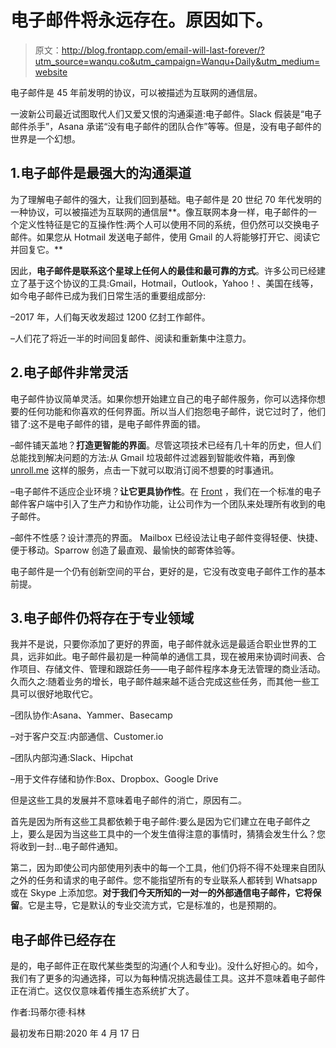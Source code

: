 # 电子邮件将永远存在。原因如下。

> 原文：<http://blog.frontapp.com/email-will-last-forever/?utm_source=wanqu.co&utm_campaign=Wanqu+Daily&utm_medium=website>

电子邮件是 45 年前发明的协议，可以被描述为互联网的通信层。



一波新公司最近试图取代人们又爱又恨的沟通渠道:电子邮件。Slack 假装是“电子邮件杀手”，Asana 承诺“没有电子邮件的团队合作”等等。但是，没有电子邮件的世界是一个幻想。

## 1.电子邮件是最强大的沟通渠道

为了理解电子邮件的强大，让我们回到基础。电子邮件是 20 世纪 70 年代发明的一种协议，可以被描述为互联网的通信层**。像互联网本身一样，电子邮件的一个定义性特征是它的互操作性:两个人可以使用不同的系统，但仍然可以交换电子邮件。如果您从 Hotmail 发送电子邮件，使用 Gmail 的人将能够打开它、阅读它并回复它。**

因此，**电子邮件是联系这个星球上任何人的最佳和最可靠的方式**。许多公司已经建立了基于这个协议的工具:Gmail，Hotmail，Outlook，Yahoo！、美国在线等，如今电子邮件已成为我们日常生活的重要组成部分:

–2017 年，人们每天收发超过 1200 亿封工作邮件。

–人们花了将近一半的时间回复邮件、阅读和重新集中注意力。

## 2.电子邮件非常灵活

电子邮件协议简单灵活。如果你想开始建立自己的电子邮件服务，你可以选择你想要的任何功能和你喜欢的任何界面。所以当人们抱怨电子邮件，说它过时了，他们错了:这不是电子邮件的错，是电子邮件界面的错。

–邮件铺天盖地？**打造更智能的界面**。尽管这项技术已经有几十年的历史，但人们总能找到解决问题的方法:从 Gmail 垃圾邮件过滤器到智能收件箱，再到像 [unroll.me](https://unroll.me/) 这样的服务，点击一下就可以取消订阅不想要的时事通讯。

–电子邮件不适应企业环境？**让它更具协作性**。在 [Front](/) ，我们在一个标准的电子邮件客户端中引入了生产力和协作功能，让公司作为一个团队来处理所有收到的电子邮件。

–邮件不性感？设计漂亮的界面。 Mailbox 已经设法让电子邮件变得轻便、快捷、便于移动。Sparrow 创造了最直观、最愉快的邮寄体验等。

电子邮件是一个仍有创新空间的平台，更好的是，它没有改变电子邮件工作的基本前提。

## 3.电子邮件仍将存在于专业领域

我并不是说，只要你添加了更好的界面，电子邮件就永远是最适合职业世界的工具，远非如此。电子邮件最初是一种简单的通信工具，现在被用来协调时间表、合作项目、存储文件、管理和跟踪任务——电子邮件程序本身无法管理的商业活动。久而久之:随着业务的增长，电子邮件越来越不适合完成这些任务，而其他一些工具可以很好地取代它。

–团队协作:Asana、Yammer、Basecamp

–对于客户交互:内部通信、Customer.io

–团队内部沟通:Slack、Hipchat

–用于文件存储和协作:Box、Dropbox、Google Drive

但是这些工具的发展并不意味着电子邮件的消亡，原因有二。

首先是因为所有这些工具都依赖于电子邮件:要么是因为它们建立在电子邮件之上，要么是因为当这些工具中的一个发生值得注意的事情时，猜猜会发生什么？您将收到一封…电子邮件通知。

第二，因为即使公司内部使用列表中的每一个工具，他们仍将不得不处理来自团队之外的任务和请求的电子邮件。您不能指望所有的专业联系人都转到 Whatsapp 或在 Skype 上添加您。**对于我们今天所知的一对一的外部通信电子邮件，它将保留**。它是主导，它是默认的专业交流方式，它是标准的，也是预期的。

## 电子邮件已经存在

是的，电子邮件正在取代某些类型的沟通(个人和专业)。没什么好担心的。如今，我们有了更多的沟通选择，可以为每种情况挑选最佳工具。这并不意味着电子邮件正在消亡。这仅仅意味着传播生态系统扩大了。

作者:玛蒂尔德·科林

最初发布日期:2020 年 4 月 17 日

